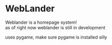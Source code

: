 # WebLander
Weblander is a homepage system!<br>
as of right now weblander is still in development<br>

uses pygame,
make sure pygame is installed silly
